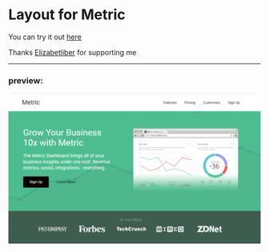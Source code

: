 # Layout for Metric

You can try it out [here](https://enamoredevil.github.io/Layout_for_Metric/)

Thanks [Elizabetliber](https://github.com/elizabetliber) for supporting me

---
### preview: 
![preview](images/preview.png)